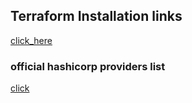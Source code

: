 ## Terraform Installation links 

[click_here](https://developer.hashicorp.com/terraform/tutorials/aws-get-started/install-cli)

### official hashicorp providers list 

[click](https://registry.terraform.io/browse/providers)

